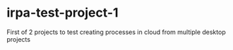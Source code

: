 # irpa-test-project-1
First of 2 projects to test creating processes in cloud from multiple desktop projects 
